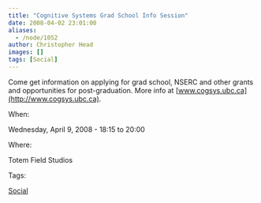 ```yaml
---
title: "Cognitive Systems Grad School Info Session"
date: 2008-04-02 23:01:00
aliases:
  - /node/1052
author: Christopher Head
images: []
tags: [Social]
---
```


Come get information on applying for grad school, NSERC and other grants and opportunities for post-graduation. More info at [www.cogsys.ubc.ca](http://www.cogsys.ubc.ca).

When:

Wednesday, April 9, 2008 - 18:15 to 20:00

Where:

Totem Field Studios

Tags:

[Social](/social)
